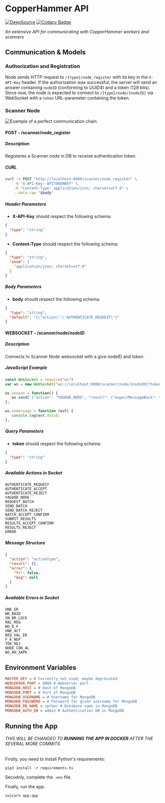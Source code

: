 # CopperHammer API

[![DeepSource](https://deepsource.io/gh/copper-hammer/copperhammer-api.svg/?label=active+issues&show_trend=true&token=4R7tABa0hLEft0oP1VCV4xmj)](https://deepsource.io/gh/copper-hammer/copperhammer-api/?ref=repository-badge)
[![Codacy Badge](https://app.codacy.com/project/badge/Grade/6411cdbfd17b49bb8d25355a07ce30ca)](https://www.codacy.com?utm_source=github.com&amp;utm_medium=referral&amp;utm_content=copper-hammer/copperhammer-api&amp;utm_campaign=Badge_Grade)

*An extensive API for communicating with CopperHammer workers and scanners*

## Communication & Models

### Authorization and Registration

Node sends HTTP request to `/{type}/node_register` with its key in the `X-API-Key` header. If the authorization was successful, the server will send an answer containing `nodeID` (conforming to *UUID4*) and a token (128 bits). Since now, the node is expected to connect to `/{type}/node/{nodeID}` via WebSocket with a `token` URL-parameter containing the token.

### Scanner Node

![Example of a perfect communication chain](https://cdn.vapronva.pw/linkedsources/copperhammer/api-github-rep/images/main-server-and-scanner-node-communication-scheme-ch.jpg)

#### **POST** - /scanner/node_register

##### Description

Registeres a Scanner node in DB to receive authentication token.

##### CURL

```sh
curl -X POST "http://localhost:8000/scanner/node_register" \
    -H "X-API-Key: APITOKENKEY" \
    -H "Content-Type: application/json; charset=utf-8" \
    --data-raw "$body"
```

##### Header Parameters

- **X-API-Key** should respect the following schema:

```json
{
  "type": "string"
}
```
- **Content-Type** should respect the following schema:

```json
{
  "type": "string",
  "enum": [
    "application/json; charset=utf-8"
  ]
}
```

##### Body Parameters

- **body** should respect the following schema:

```json
{
  "type": "string",
  "default": "{\"action\":\"AUTHENTICATE_REQUEST\"}"
}
```

#### **WEBSOCKET** - /scanner/node/*nodeID*

##### Description
Connects to Scanner Node websocket with a give nodeID and token.

##### JavaScript Example

```javascript
const WebSocket = require("ws")
var ws = new WebSocket("ws://localhost:8000/scanner/node/{nodeID}?token={token}");

ws.onopen = function() {
   ws.send('{"action": "YAGOOD_NODE", "result": {"expectMessageBack": true}}');
};

ws.onmessage = function (evt) {
   console.log(evt.data);
};
```

##### Query Parameters

- **token** should respect the following schema:

```json
{
  "type": "string"
}
```

##### **Available Actions in Socket**

```
AUTHENTICATE_REQUEST
AUTHENTICATE_ACCEPT
AUTHENTICATE_REJECT
YAGOOD_NODE
REQUEST_BATCH
SEND_BATCH
SEND_BATCH_REJECT
BATCH_ACCEPT_CONFIRM
SUBMIT_RESULTS
RESULTS_ACCEPT_CONFIRM
RESULTS_REJECT
ERROR
```

##### Message Structure

```json
{
  "action": "actionType",
  "result": {},
  "error": {
    "fr": false,
    "msg": null
  }
}
```

##### **Available Errors in Socket**

```
UNK_ER
WR_BAID
SN_BR_LOCK
MAL_MSG
NO_R_F
UNK_ACT
REQ_VAL_ER
F_K_NOF
TOK_REJ
NODE_CON_AL
NO_RH_XAPK
```

## Environment Variables

```ini
MASTER_KEY = # Currently not used, maybe deprecated
WEBSERVER_PORT = 8000 # Webserver port
MONGODB_HOST = # Host of MongoDB
MONGODB_PORT = # Port of MongoDB
MONGODB_USERNAME = # Username for MongoDB
MONGODB_PASSWORD = # Password for given username for MongoDB 
MONGODB_DB_NAME = cprhmr # Database name in MongoDB
MONGODB_AUTH_DB = admin # Authentication DB in MongoDB
```

## Running the App

###### *THIS WILL BE CHANGED TO **RUNNING THE APP IN DOCKER** AFTER THE SEVERAL MORE COMMITS*

Firstly, you need to install Python's requirements:
```
pip3 install -r requirements.tx
```

Secodnly, complete the `.env` file.

Finally, run the app:
```
uvicorn app:app
```
